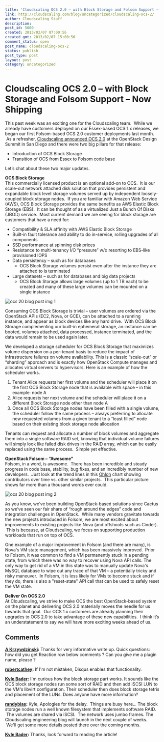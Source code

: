 ```yaml
---
title: 'Cloudscaling OCS 2.0 – with Block Storage and Folsom Support – Now Shipping'
link: http://cloudscaling.com/blog/uncategorized/cloudscaling-ocs-2/
author: Cloudscaling Staff
description: 
post_id: 5600
created: 2013/02/07 07:00:56
created_gmt: 2013/02/07 15:00:56
comment_status: open
post_name: cloudscaling-ocs-2
status: publish
post_type: post
layout: post
category: uncategorized
---
```


# Cloudscaling OCS 2.0 – with Block Storage and Folsom Support – Now Shipping

This past week was an exciting one for the Cloudscaling team.  While we already have customers deployed on our Essex-based OCS 1.x releases, we began our first Folsom-based OCS 2.0 customer deployments last month.  As a refresher, [Cloudscaling announced OCS 2.0](http://www.cloudscaling.com/blog/press-releases/ocs2/) at the OpenStack Design Summit in San Diego and there were two big pillars for that release:

  * Introduction of OCS Block Storage
  * Transition of OCS from Essex to Folsom code base

Let’s chat about these two major updates.

**OCS Block Storage**  
This commercially licensed product is an optional add-on to OCS.  It is our scale-out network attached disk solution that provides persistent and expandable block level storage volumes served up by independent loosely-coupled block storage nodes.  If you are familiar with Amazon Web Service (AWS), OCS Block Storage provides the same benefits as AWS Elastic Block Storage (EBS).  It can be thought of as a virtualized Just a Bunch Of Disks (JBOD) service.  Most current demand we are seeing for block storage are customers that have a need for:

  * Compatibility & SLA affinity with AWS Elastic Block Storage
  * Built-in fault tolerance and ability to do in-service, rolling upgrades of all components
  * SSD performance at spinning disk prices
  * Resistance to multi-tenancy I/O “pressure” w/o resorting to EBS-like provisioned IOPS
  * Data persistency – such as for databases
    * OCS Block Storage volumes persist even after the instance they are attached to is terminated
  * Large datasets – such as for databases and big data projects
    * OCS Block Storage allows large volumes (up to 1 TB each) to be created and many of these large volumes can be mounted on a single instance

![ocs 20 blog post img 1](http://www.cloudscaling.com/wp-content/uploads/2013/02/ocs-20-blog-post-img-1-e1360181044685.png)

Consuming OCS Block Storage is trivial – user volumes are ordered via the OpenStack APIs (EC2, Nova, or GCE), can be attached to a running instance, and appear as block devices like any hard drive.  With OCS Block Storage complementing our built-in ephemeral storage, an instance can be booted, volumes attached, data processed, instance terminated, and the data would remain to be used again later.

We developed a storage scheduler for OCS Block Storage that maximizes volume dispersion on a per-tenant basis to reduce the impact of infrastructure failures on volume availability. This is a classic “scale-out” or “sharding” approach and is exactly how OpenStack Compute manages and allocates virtual servers to hypervisors. Here is an example of how the scheduler works.

  1. Tenant Alice requests her first volume and the scheduler will place it on the first OCS Block Storage node that is available with space – in this example: node A
  2. Alice requests her next volume and the scheduler will place it on a different Block Storage node other than node A
  3. Once all OCS Block Storage nodes have been filled with a single volume, the scheduler follow the same process – always preferring to allocate new requested volumes from a given tenant to a “least filled” node based on their existing block storage node allocation

Tenants can request and allocate a number of block volumes and aggregate them into a single software RAID set, knowing that individual volume failures will simply look like failed disk drives in the RAID array, which can be easily replaced using the same process.  Simple yet effective.

**OpenStack Folsom – “Awesome”**  
Folsom, in a word, is awesome.  There has been incredible and steady progress in code base, stability, bug fixes, and an incredibly number of new developers.  Just look at the trend lines in this [Ohloh](http://www.ohloh.net/p/compare?project_0=Apache+CloudStack&project_1=OpenStack&project_2=eucalyptus#) chart showing contributors over time vs. other similar projects.  This particular picture shows far more than a thousand words ever could.

![ocs 20 blog post img 2](http://www.cloudscaling.com/wp-content/uploads/2013/02/ocs-20-blog-post-img-2-e1360181071762.png)

As you know, we’ve been building OpenStack-based solutions since Cactus so we’ve seen our fair share of “rough around the edges” code and integration challenges in OpenStack.  While many vendors gravitate towards the new projects introduced in Folsom, we are most excited about improvements to existing projects like Nova (and offshoots such as Cinder).  This is because, at Cloudscaling, we focus on supporting production workloads that run on top of OCS.

One example of a major improvement in Folsom (and there are many), is Nova's VM state management, which has been massively improved.  Prior to Folsom, it was common to find a VM permanently stuck in a pending state, from which there was no way to recover using Nova API calls. The only way to get rid of a VM in this state was to manually update Nova's MySQL database to wipe out any trace of that VM – a potentially tricky and risky maneuver.  In Folsom, it is less likely for VMs to become stuck and if they do, there is also a "reset-state" API call that can be used to safely reset the VM state.

**Deliver On OCS 2.0**  
At Cloudscaling, we strive to make OCS the best OpenStack-based system on the planet and delivering OCS 2.0 materially moves the needle for us towards that goal.  Our OCS 1.x customers are already planning their upgrades to OCS 2.0 to take advantage of these new capabilities.  I think it’s an understatement to say we will have more exciting weeks ahead of us.

## Comments

**[A Krzywdzinski](#3864 "2013-02-08 06:24:00"):** Thanks for very informative write up. Quick questions: how did you get Reaction row below comments ? Can you give me a plugin name, please ?

**[robertcathey](#3865 "2013-02-08 07:39:00"):** If I'm not mistaken, Disqus enables that functionality.

**[Kyle Bader](#3866 "2013-02-08 12:26:00"):** I'm curious how the block storage part works. It sounds like the OCS block storage nodes run some sort of RAID and then add iSCSI LUN to the VM's libvirt configuration. Their scheduler then does block storage tetris and placement of the LUNs. Does anyone have more information?

**[randybias](#3867 "2013-02-12 15:47:00"):** Kyle, Apologies for the delay.  Things are busy here... The block storage nodes run a well known filesystem that implements software RAID.  The volumes are shared via iSCSI.  The network uses jumbo frames. The Cloudscaling engineering blog will launch in the next couple of weeks.  We'll get some more details posted there over the coming months.

**[Kyle Bader](#3868 "2013-02-12 16:30:00"):** Thanks, look forward to reading the article!

